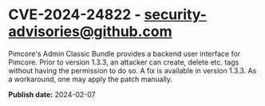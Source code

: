 # CVE-2024-24822 - security-advisories@github.com

Pimcore's Admin Classic Bundle provides a backend user interface for Pimcore. Prior to version 1.3.3, an attacker can create, delete etc. tags without having the permission to do so. A fix is available in version 1.3.3. As a workaround, one may apply the patch manually.

**Publish date:** 2024-02-07
